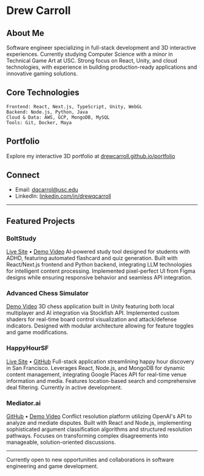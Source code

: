 # Drew Carroll

## About Me
Software engineer specializing in full-stack development and 3D interactive experiences. Currently studying Computer Science with a minor in Technical Game Art at USC. Strong focus on React, Unity, and cloud technologies, with experience in building production-ready applications and innovative gaming solutions.

## Core Technologies
```
Frontend: React, Next.js, TypeScript, Unity, WebGL
Backend: Node.js, Python, Java
Cloud & Data: AWS, GCP, MongoDB, MySQL
Tools: Git, Docker, Maya
```

## Portfolio
Explore my interactive 3D portfolio at [drewcarroll.github.io/portfolio](https://drewcarroll.github.io/portfolio)

## Connect
- Email: dqcarrol@usc.edu
- LinkedIn: [linkedin.com/in/drewqcarroll](https://linkedin.com/in/drewqcarroll)

---

## Featured Projects

### BoltStudy
[Live Site](https://boltstudy.com) • [Demo Video](https://youtu.be/fE8bLywMMZQ)
AI-powered study tool designed for students with ADHD, featuring automated flashcard and quiz generation. Built with React/Next.js frontend and Python backend, integrating LLM technologies for intelligent content processing. Implemented pixel-perfect UI from Figma designs while ensuring responsive behavior and seamless API integration.

### Advanced Chess Simulator
[Demo Video](https://youtu.be/dHM3IsaZSbc)
3D chess application built in Unity featuring both local multiplayer and AI integration via Stockfish API. Implemented custom shaders for real-time board control visualization and attack/defense indicators. Designed with modular architecture allowing for feature toggles and game modifications.

### HappyHourSF
[Live Site](https://sfhappy.com) • [GitHub](https://github.com/johnmikes100/happyhour)
Full-stack application streamlining happy hour discovery in San Francisco. Leverages React, Node.js, and MongoDB for dynamic content management, integrating Google Places API for real-time venue information and media. Features location-based search and comprehensive deal filtering. Currently in active development.

### Mediator.ai
[GitHub](https://github.com/drewcarroll/mediator) • [Demo Video](https://youtu.be/W0yltbhYzyw)
Conflict resolution platform utilizing OpenAI's API to analyze and mediate disputes. Built with React and Node.js, implementing sophisticated argument classification algorithms and structured resolution pathways. Focuses on transforming complex disagreements into manageable, solution-oriented discussions.

---

Currently open to new opportunities and collaborations in software engineering and game development.
